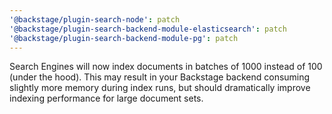 ```yaml
---
'@backstage/plugin-search-node': patch
'@backstage/plugin-search-backend-module-elasticsearch': patch
'@backstage/plugin-search-backend-module-pg': patch
---
```


Search Engines will now index documents in batches of 1000 instead of 100 (under the hood). This may result in your Backstage backend consuming slightly more memory during index runs, but should dramatically improve indexing performance for large document sets.
